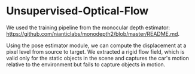# Unsupervised-Optical-Flow

We used the training pipeline from the monocular depth estimator:
<a>https://github.com/nianticlabs/monodepth2/blob/master/README.md</a>. 
 
Using the pose estimator module, we can compute the displacement at a pixel level from source to target. We extracted a rigid flow field, which is valid only for the static objects in the scene and captures the car's motion relative to the environment but fails to capture objects in motion.
